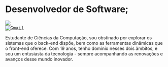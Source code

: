 # Desenvolvedor de Software;
[![](https://img.shields.io/badge/-Moraes-blue?style=social&logo=linkedin)](https://www.linkedin.com/in/vitor-moraes-1492a52a1)  
<span style="font-family: 'Courier New', monospace;">[![Gmail](https://img.shields.io/badge/Gmail-Email-red?style=social&logo=gmail)](mailto:seuemail@gmail.com)</span>



Estudante de Ciências da Computação, sou obstinado por explorar os sistemas que o back-end dispõe, bem como as ferramentas dinâmicas que o front-end oferece. Com 19 anos, tenho domínio nesses dois âmbitos, e sou um entusiasta da tecnologia - sempre acompanhando as renovações e avanços desse mundo inovador.
